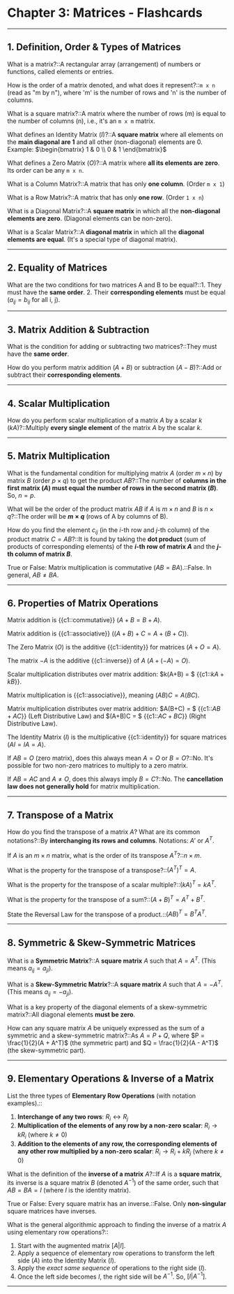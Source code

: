 # Chapter 3: Matrices - Flashcards

---

## 1. Definition, Order & Types of Matrices

What is a matrix?::A rectangular array (arrangement) of numbers or functions, called elements or entries.

How is the order of a matrix denoted, and what does it represent?::`m x n` (read as "m by n"), where 'm' is the number of rows and 'n' is the number of columns.

What is a square matrix?::A matrix where the number of rows (m) is equal to the number of columns (n), i.e., it's an `m x m` matrix.

What defines an Identity Matrix ($I$)?::A **square matrix** where all elements on the **main diagonal are 1** and all other (non-diagonal) elements are 0.
Example: $\begin{bmatrix} 1 & 0 \\ 0 & 1 \end{bmatrix}$

What defines a Zero Matrix ($O$)?::A matrix where **all its elements are zero**. Its order can be any `m x n`.

What is a Column Matrix?::A matrix that has only **one column**. (Order `m x 1`)

What is a Row Matrix?::A matrix that has only **one row**. (Order `1 x n`)

What is a Diagonal Matrix?::A **square matrix** in which all the **non-diagonal elements are zero**. (Diagonal elements can be non-zero).

What is a Scalar Matrix?::A **diagonal matrix** in which all the **diagonal elements are equal**. (It's a special type of diagonal matrix).

---

## 2. Equality of Matrices

What are the two conditions for two matrices A and B to be equal?::1. They must have the **same order**. 2. Their **corresponding elements** must be equal ($a_{ij} = b_{ij}$ for all i, j).

---

## 3. Matrix Addition & Subtraction

What is the condition for adding or subtracting two matrices?::They must have the **same order**.

How do you perform matrix addition ($A+B$) or subtraction ($A-B$)?::Add or subtract their **corresponding elements**.

---

## 4. Scalar Multiplication

How do you perform scalar multiplication of a matrix $A$ by a scalar $k$ ($kA$)?::Multiply **every single element** of the matrix $A$ by the scalar $k$.

---

## 5. Matrix Multiplication

What is the fundamental condition for multiplying matrix $A$ (order $m \times n$) by matrix $B$ (order $p \times q$) to get the product $AB$?::The number of **columns in the first matrix ($A$) must equal the number of rows in the second matrix ($B$)**. So, $n = p$.

What will be the order of the product matrix $AB$ if $A$ is $m \times n$ and $B$ is $n \times q$?::The order will be **$m \times q$** (rows of A by columns of B).

How do you find the element $c_{ij}$ (in the $i$-th row and $j$-th column) of the product matrix $C = AB$?::It is found by taking the **dot product** (sum of products of corresponding elements) of the **$i$-th row of matrix $A$** and the **$j$-th column of matrix $B$**.

True or False: Matrix multiplication is commutative ($AB = BA$).::False. In general, $AB \ne BA$.

---

## 6. Properties of Matrix Operations

Matrix addition is {{c1::commutative}} ($A+B = B+A$).

Matrix addition is {{c1::associative}} ($(A+B)+C = A+(B+C)$).

The Zero Matrix ($O$) is the additive {{c1::identity}} for matrices ($A+O = A$).

The matrix $-A$ is the additive {{c1::inverse}} of $A$ ($A+(-A) = O$).

Scalar multiplication distributes over matrix addition: $k(A+B) = $ {{c1::$kA + kB$}}.

Matrix multiplication is {{c1::associative}}, meaning $(AB)C = A(BC)$.

Matrix multiplication distributes over matrix addition: $A(B+C) = $ {{c1::$AB + AC$}} (Left Distributive Law) and $(A+B)C = $ {{c1::$AC + BC$}} (Right Distributive Law).

The Identity Matrix ($I$) is the multiplicative {{c1::identity}} for square matrices ($AI = IA = A$).

If $AB = O$ (zero matrix), does this always mean $A=O$ or $B=O$?::No. It's possible for two non-zero matrices to multiply to a zero matrix.

If $AB = AC$ and $A \ne O$, does this always imply $B=C$?::No. The **cancellation law does not generally hold** for matrix multiplication.

---

## 7. Transpose of a Matrix

How do you find the transpose of a matrix $A$? What are its common notations?::By **interchanging its rows and columns**. Notations: $A'$ or $A^T$.

If $A$ is an $m \times n$ matrix, what is the order of its transpose $A^T$?::$n \times m$.

What is the property for the transpose of a transpose?::$(A^T)^T = A$.

What is the property for the transpose of a scalar multiple?::$(kA)^T = kA^T$.

What is the property for the transpose of a sum?::$(A+B)^T = A^T + B^T$.

State the Reversal Law for the transpose of a product.::$(AB)^T = B^T A^T$.

---

## 8. Symmetric & Skew-Symmetric Matrices

What is a **Symmetric Matrix**?::A **square matrix** $A$ such that $A = A^T$. (This means $a_{ij} = a_{ji}$).

What is a **Skew-Symmetric Matrix**?::A **square matrix** $A$ such that $A = -A^T$. (This means $a_{ij} = -a_{ji}$).

What is a key property of the diagonal elements of a skew-symmetric matrix?::All diagonal elements **must be zero**.

How can any square matrix $A$ be uniquely expressed as the sum of a symmetric and a skew-symmetric matrix?::As $A = P + Q$, where $P = \frac{1}{2}(A + A^T)$ (the symmetric part) and $Q = \frac{1}{2}(A - A^T)$ (the skew-symmetric part).

---

## 9. Elementary Operations & Inverse of a Matrix

List the three types of **Elementary Row Operations** (with notation examples).::
1.  **Interchange of any two rows**: $R_i \leftrightarrow R_j$
2.  **Multiplication of the elements of any row by a non-zero scalar**: $R_i \rightarrow kR_i$ (where $k \ne 0$)
3.  **Addition to the elements of any row, the corresponding elements of any other row multiplied by a non-zero scalar**: $R_i \rightarrow R_i + kR_j$ (where $k \ne 0$)

What is the definition of the **inverse of a matrix** $A$?::If $A$ is a **square matrix**, its inverse is a square matrix $B$ (denoted $A^{-1}$) of the same order, such that $AB = BA = I$ (where $I$ is the identity matrix).

True or False: Every square matrix has an inverse.::False. Only **non-singular** square matrices have inverses.

What is the general algorithmic approach to finding the inverse of a matrix $A$ using elementary row operations?::
1.  Start with the augmented matrix $[A | I]$.
2.  Apply a sequence of elementary row operations to transform the left side ($A$) into the Identity Matrix ($I$).
3.  Apply the *exact same sequence* of operations to the right side ($I$).
4.  Once the left side becomes $I$, the right side will be $A^{-1}$. So, $[I | A^{-1}]$.

---